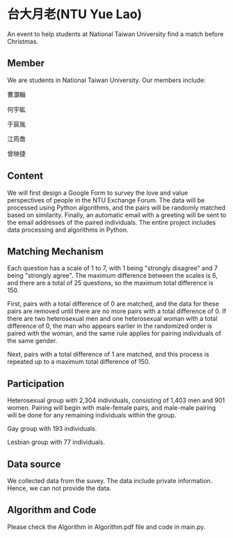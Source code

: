 # **台大月老(NTU Yue Lao)**
An event to help students at National Taiwan University find a match before Christmas.

## **Member**
We are students in National Taiwan University. Our members include:

曹灝翰

何宇紘

于宸胤

江筠喬

曾映捷
## **Content**
We will first design a Google Form to survey the love and value perspectives of people in the NTU Exchange Forum. The data will be processed using Python algorithms, and the pairs will be randomly matched based on similarity. Finally, an automatic email with a greeting will be sent to the email addresses of the paired individuals. The entire project includes data processing and algorithms in Python.

## **Matching Mechanism**
Each question has a scale of 1 to 7, with 1 being "strongly disagree" and 7 being "strongly agree". The maximum difference between the scales is 6, and there are a total of 25 questions, so the maximum total difference is 150.

First, pairs with a total difference of 0 are matched, and the data for these pairs are removed until there are no more pairs with a total difference of 0. If there are two heterosexual men and one heterosexual woman with a total difference of 0, the man who appears earlier in the randomized order is paired with the woman, and the same rule applies for pairing individuals of the same gender.

Next, pairs with a total difference of 1 are matched, and this process is repeated up to a maximum total difference of 150.

## **Participation**
Heterosexual group with 2,304 individuals, consisting of 1,403 men and 901 women. Pairing will begin with male-female pairs, and male-male pairing will be done for any remaining individuals within the group.

Gay group with 193 individuals.

Lesbian group with 77 individuals.

## **Data source**
We collected data from the suvey. The data include private information. Hence, we can not provide the data.

## **Algorithm and Code**
Please check the Algorithm in Algorithm.pdf file and code in main.py.
 
